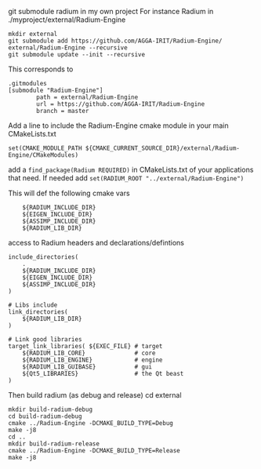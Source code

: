 git submodule radium in my own project
For instance Radium in ./myproject/external/Radium-Engine

```
mkdir external
git submodule add https://github.com/AGGA-IRIT/Radium-Engine/ 
external/Radium-Engine --recursive
git submodule update --init --recursive
```

This corresponds to 
```
.gitmodules
[submodule "Radium-Engine"]
        path = external/Radium-Engine
        url = https://github.com/AGGA-IRIT/Radium-Engine
        branch = master
```


Add a line to include the Radium-Engine cmake module in your main
CMakeLists.txt
```
set(CMAKE_MODULE_PATH ${CMAKE_CURRENT_SOURCE_DIR}/external/Radium-Engine/CMakeModules)
```


add a ``find_package(Radium REQUIRED)`` in CMakeLists.txt of your
applications that need. If needed add ``set(RADIUM_ROOT "../external/Radium-Engine")``

This will def the following cmake vars 
```
    ${RADIUM_INCLUDE_DIR}
    ${EIGEN_INCLUDE_DIR}
    ${ASSIMP_INCLUDE_DIR}
    ${RADIUM_LIB_DIR}
```


access to Radium headers and declarations/defintions
```
include_directories(
    .
    ${RADIUM_INCLUDE_DIR}
    ${EIGEN_INCLUDE_DIR}
    ${ASSIMP_INCLUDE_DIR}
)
```

```
# Libs include
link_directories(
    ${RADIUM_LIB_DIR}
)
```

```
# Link good libraries
target_link_libraries( ${EXEC_FILE} # target
    ${RADIUM_LIB_CORE}              # core
    ${RADIUM_LIB_ENGINE}            # engine
    ${RADIUM_LIB_GUIBASE}           # gui
    ${Qt5_LIBRARIES}                # the Qt beast
)
```

Then build radium (as debug and release)
cd external
```
mkdir build-radium-debug
cd build-radium-debug
cmake ../Radium-Engine -DCMAKE_BUILD_TYPE=Debug
make -j8
cd ..
mkdir build-radium-release
cmake ../Radium-Engine -DCMAKE_BUILD_TYPE=Release
make -j8
```


